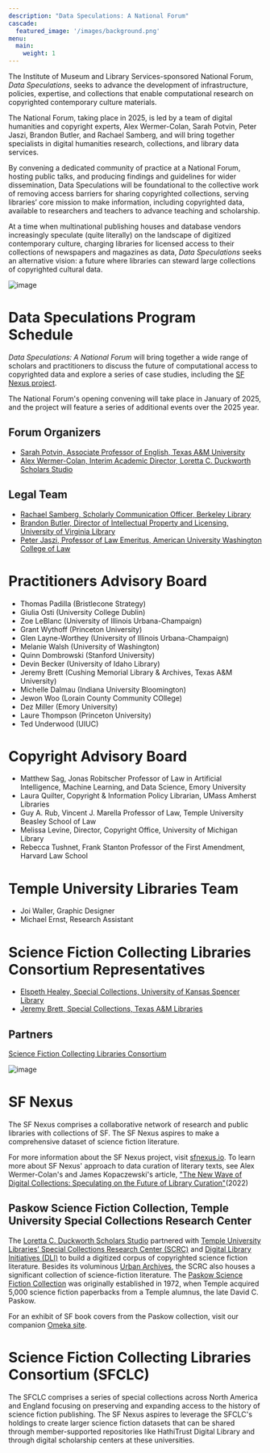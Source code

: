 ```yaml
---
description: "Data Speculations: A National Forum"
cascade:
  featured_image: '/images/background.png'
menu:
  main:
    weight: 1
---
```

The Institute of Museum and Library Services-sponsored National Forum, *Data Speculations*, seeks to advance the development of infrastructure, policies, expertise, and collections that enable computational research on copyrighted contemporary culture materials.

The National Forum, taking place in 2025, is led by a team of digital humanities and copyright experts, Alex Wermer-Colan, Sarah Potvin, Peter Jaszi, Brandon Butler, and Rachael Samberg, and will bring together specialists in digital humanities research, collections, and library data services. 

By convening a dedicated community of practice at a National Forum, hosting public talks, and producing findings and guidelines for wider dissemination, Data Speculations will be foundational to the collective work of removing access barriers for sharing copyrighted collections, serving libraries’ core mission to make information, including copyrighted data, available to researchers and teachers to advance teaching and scholarship.
 
At a time when multinational publishing houses and database vendors increasingly speculate (quite literally) on the landscape of digitized contemporary culture, charging libraries for licensed access to their collections of newspapers and magazines as data, *Data Speculations* seeks an alternative vision: a future where libraries can steward large collections of copyrighted cultural data. 

![image](/images/imls_logo_2c.jpg)

# Data Speculations Program Schedule
*Data Speculations: A National Forum* will bring together a wide range of scholars and practitioners to discuss the future of computational access to copyrighted data and explore a series of case studies, including the [SF Nexus project](sfnexus.io).

The National Forum's opening convening will take place in January of 2025, and the project will feature a series of additional events over the 2025 year.

## Forum Organizers
* [Sarah Potvin, Associate Professor of English, Texas A&M University](https://liberalarts.tamu.edu/english/profile/sarah-potvin/)
* [Alex Wermer-Colan, Interim Academic Director, Loretta C. Duckworth Scholars Studio](https://library.temple.edu/people/alex-wermer-colan-ph-d)

## Legal Team
* [Rachael Samberg, Scholarly Communication Officer, Berkeley Library](https://www.lib.berkeley.edu/help/staff-directory/rachael-samberg)
* [Brandon Butler, Director of Intellectual Property and Licensing, University of Virginia Library](https://www.library.virginia.edu/staff/bcb4y)
* [Peter Jaszi, Professor of Law Emeritus, American University Washington College of Law](https://www.wcl.american.edu/community/faculty/profile/jaszi/bio)

# Practitioners Advisory Board
* Thomas Padilla (Bristlecone Strategy)
* Giulia Osti (University College Dublin)
* Zoe LeBlanc (University of Illinois Urbana-Champaign)
* Grant Wythoff (Princeton University)
* Glen Layne-Worthey (University of Illinois Urbana-Champaign)
* Melanie Walsh (University of Washington)
* Quinn Dombrowski (Stanford University)
* Devin Becker (University of Idaho Library)
* Jeremy Brett (Cushing Memorial Library & Archives, Texas A&M University)
* Michelle Dalmau (Indiana University Bloomington)
* Jewon Woo (Lorain County Community COllege)
* Dez Miller (Emory University)
* Laure Thompson (Princeton University)
* Ted Underwood (UIUC)

# Copyright Advisory Board
* Matthew Sag, Jonas Robitscher Professor of Law in Artificial Intelligence, Machine Learning, and Data Science, Emory University
* Laura Quilter, Copyright & Information Policy Librarian, UMass Amherst Libraries
* Guy A. Rub, Vincent J. Marella Professor of Law, Temple University Beasley School of Law
* Melissa Levine, Director, Copyright Office, University of Michigan Library
* Rebecca Tushnet, Frank Stanton Professor of the First Amendment, Harvard Law School

# Temple University Libraries Team
* Joi Waller, Graphic Designer
* Michael Ernst, Research Assistant

# Science Fiction Collecting Libraries Consortium Representatives
* [Elspeth Healey, Special Collections, University of Kansas Spencer Library](https://lib.ku.edu/elspeth-healey)
* [Jeremy Brett, Special Collections, Texas A&M Libraries](https://cushing.library.tamu.edu/collecting/scifi.html)

## Partners
[Science Fiction Collecting Libraries Consortium](http://sfspecialcollections.pbworks.com/w/page/75814541/About%20the%20SciFi%20Collection%20Libraries%20Consortium%20%28SFCLC%29)

![image](/images/sf_book_viz.png)

# SF Nexus
The SF Nexus comprises a collaborative network of research and public libraries with collections of SF. The SF Nexus aspires to make a comprehensive dataset of science fiction literature. 

For more information about the SF Nexus project, visit [sfnexus.io](https://sfnexus.io/). To learn more about SF Nexus' approach to data curation of literary texts, see Alex Wermer-Colan's and James Kopaczewski's article, ["The New Wave of Digital Collections: Speculating on the Future of Library Curation"](https://www.jstor.org/stable/45420508#metadata_info_tab_contents)(2022)

## Paskow Science Fiction Collection, Temple University Special Collections Research Center
The [Loretta C. Duckworth Scholars Studio](https://library.temple.edu/lcdss)  partnered with [Temple University Libraries’ Special Collections Research Center (SCRC)](https://library.temple.edu/scrc) and [Digital Library Initiatives (DLI)](https://digital.library.temple.edu/) to build a digitized corpus of copyrighted science fiction literature. Besides its voluminous [Urban Archives](https://library.temple.edu/collections/urban-archives), the SCRC also houses a significant collection of science-fiction literature. The [Paskow Science Fiction Collection](https://library.temple.edu/collections/paskow-science-fiction-collection-science-fiction-and-fantasy) was originally established in 1972, when Temple acquired 5,000 science fiction paperbacks from a Temple alumnus, the late David C. Paskow. 

For an exhibit of SF book covers from the Paskow collection, visit our companion [Omeka site]( https://lcdssgeo.com/omeka-s/s/scifi/page/digitizing-science-fiction).

# Science Fiction Collecting Libraries Consortium (SFCLC)
The SFCLC comprises a series of special collections across North America and England focusing on preserving and expanding access to the history of science fiction publishing. The SF Nexus aspires to leverage the SFCLC's holdings to create larger science fiction datasets that can be shared through member-supported repositories like HathiTrust Digital Library and through digital scholarship centers at these universities.
